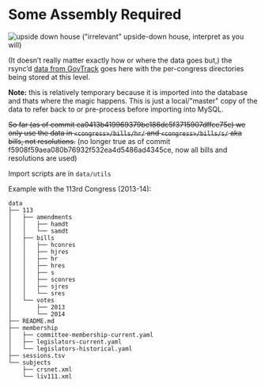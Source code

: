 # Some Assembly Required

![upside down house](http://i.imgur.com/8kG3g2S.jpg)
("irrelevant" upside-down house, interpret as you will)

(It doesn&rsquo;t really matter exactly how or where the data goes but,) the
rsync&rsquo;d [data from GovTrack](https://www.govtrack.us/developers/data) goes
here with the per-congress directories being stored at this level.

**Note:** this is relatively temporary because it is imported into the database
and thats where the magic happens. This is just a local/"master" copy of the
data to refer back to or pre-process before importing into MySQL.

~~So far (as of commit ca0413b419969379bc186dc5f3715907dffce75c) we only use the
data in `<congress>/bills/hr/` and `<congress>/bills/s/` aka bills, not
resolutions.~~ (no longer true as of commit
f5908f59aea080b76932f532ea4d5486ad4345ce, now all bills and resolutions are used)

Import scripts are in `data/utils`

Example with the 113rd Congress (2013-14):
```
data
├── 113
│   ├── amendments
│   │   ├── hamdt
│   │   └── samdt
│   ├── bills
│   │   ├── hconres
│   │   ├── hjres
│   │   ├── hr
│   │   ├── hres
│   │   ├── s
│   │   ├── sconres
│   │   ├── sjres
│   │   └── sres
│   └── votes
│       ├── 2013
│       └── 2014
├── README.md
├── membership
│   ├── committee-membership-current.yaml
│   ├── legislators-current.yaml
│   └── legislators-historical.yaml
├── sessions.tsv
└── subjects
    ├── crsnet.xml
    └── liv111.xml
```
